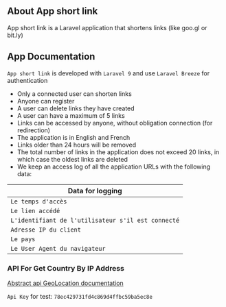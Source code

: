 ## About App short link

App short link is a Laravel application that shortens links (like goo.gl or bit.ly)

## App Documentation
`App short link` is developed with `Laravel 9` and use `Laravel Breeze` for authentication

- Only a connected user can shorten links
- Anyone can register
- A user can delete links they have created
- A user can have a maximum of 5 links
- Links can be accessed by anyone, without obligation
connection (for redirection)
- The application is in English and French
- Links older than 24 hours will be removed
- The total number of links in the application does not exceed 20 links, in which case the oldest links are deleted
- We keep an access log of all the application URLs with the following data:

| Data for logging                                     |
| -----------------------------------------------------|
| `Le temps d'accès`                                   |
| `Le lien accédé`                                     |
| `L'identifiant de l'utilisateur s'il est connecté`   |
| `Adresse IP du client`                               |
| `Le pays`                                            |
| `Le User Agent du navigateur`                        |

### API For Get Country By IP Address


[Abstract api GeoLocation documentation](https://www.abstractapi.com/api/ip-geolocation-api)

`Api Key` for test: `78ec429731fd4c869d4ffbc59ba5ec8e`
